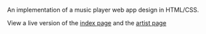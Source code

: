 An implementation of a music player web app design in HTML/CSS.

View a live version of the [index page](https://anmolw.com/music) and the [artist page](https://anmolw.com/music/artist.html)